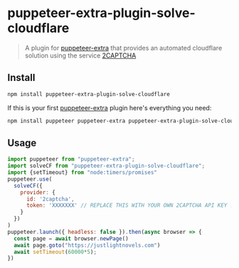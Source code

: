 # puppeteer-extra-plugin-solve-cloudflare

> A plugin for [puppeteer-extra](https://github.com/berstend/puppeteer-extra/tree/master/packages/puppeteer-extra) that provides an automated cloudflare solution using the service [2CAPTCHA](https://2captcha.com/?from=18177101)

## Install

```bash
npm install puppeteer-extra-plugin-solve-cloudflare
```

If this is your first [puppeteer-extra](https://github.com/berstend/puppeteer-extra) plugin here's everything you need:

```bash
npm install puppeteer puppeteer-extra puppeteer-extra-plugin-solve-cloudflare
```

## Usage

```js
import puppeteer from "puppeteer-extra";
import solveCF from "puppeteer-extra-plugin-solve-cloudflare";
import {setTimeout} from "node:timers/promises"
puppeteer.use(
  solveCF({
    provider: {
      id: '2captcha',
      token: 'XXXXXXX' // REPLACE THIS WITH YOUR OWN 2CAPTCHA API KEY ⚡  
    }
  })
)
puppeteer.launch({ headless: false }).then(async browser => {
  const page = await browser.newPage()
  await page.goto("https://justlightnovels.com")
  await setTimeout(60000*5);
})
```